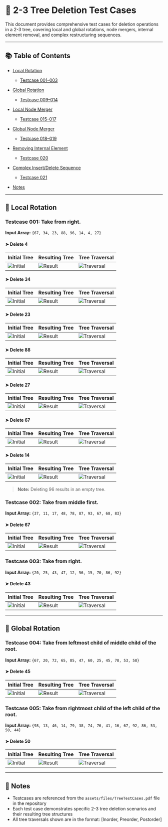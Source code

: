 # 🌳 2-3 Tree Deletion Test Cases

This document provides comprehensive test cases for deletion operations in a 2-3 tree, covering local and global rotations, node mergers, internal element removal, and complex restructuring sequences.

---

## 📚 Table of Contents
-  [Local Rotation](#local-rotation)
    -  [Testcase 001–003](#testcase-001--case-1-take-from-right)

-  [Global Rotation](https://github.com/Jimmy-Kroy/23tree-demo/blob/main/TreeDeletionTestCases.md#global-rotation)
    -  [Testcase 009–014](https://github.com/Jimmy-Kroy/23tree-demo/blob/main/TreeDeletionTestCases.md#testcase-009--global-rotation-case-9)

-  [Local Node Merger](https://github.com/Jimmy-Kroy/23tree-demo/blob/main/TreeDeletionTestCases.md#local-node-merger)
    -  [Testcase 015–017](https://github.com/Jimmy-Kroy/23tree-demo/blob/main/TreeDeletionTestCases.md#testcase-015--local-node-merger-case-15)

-  [Global Node Merger](https://github.com/Jimmy-Kroy/23tree-demo/blob/main/TreeDeletionTestCases.md#global-node-merger)
    -  [Testcase 018–019](https://github.com/Jimmy-Kroy/23tree-demo/blob/main/TreeDeletionTestCases.md#testcase-018--global-node-merger-case-18)

-  [Removing Internal Element](https://github.com/Jimmy-Kroy/23tree-demo/blob/main/TreeDeletionTestCases.md#removing-internal-element)
    -  [Testcase 020](https://github.com/Jimmy-Kroy/23tree-demo/blob/main/TreeDeletionTestCases.md#testcase-020--removing-internal-element-case-20)

-  [Complex Insert/Delete Sequence](https://github.com/Jimmy-Kroy/23tree-demo/blob/main/TreeDeletionTestCases.md#complex-insertdelete-sequence)
    -  [Testcase 021](https://github.com/Jimmy-Kroy/23tree-demo/blob/main/TreeDeletionTestCases.md#testcase-021--complex-insertdelete-sequence)

-  [Notes](https://github.com/Jimmy-Kroy/23tree-demo/blob/main/TreeDeletionTestCases.md#notes)

---

## 🔄 Local Rotation

### Testcase 001: Take from right.

**Input Array:** `{67, 34, 23, 88, 96, 14, 4, 27}`

#### ➤ Delete 4

| Initial Tree | Resulting Tree | Tree Traversal |
|--------------|----------------|----------------|
| ![Initial](assets/images/0.png) | ![Result](assets/images/1.png) | ![Traversal](assets/images/2.png) |

#### ➤ Delete 34

| Initial Tree | Resulting Tree | Tree Traversal |
|--------------|----------------|----------------|
| ![Initial](assets/images/3.png) | ![Result](assets/images/4.png) | ![Traversal](assets/images/5.png) |

#### ➤ Delete 23

| Initial Tree | Resulting Tree | Tree Traversal |
|--------------|----------------|----------------|
| ![Initial](assets/images/6.png) | ![Result](assets/images/7.png) | ![Traversal](assets/images/8.png) |

#### ➤ Delete 88

| Initial Tree | Resulting Tree | Tree Traversal |
|--------------|----------------|----------------|
| ![Initial](assets/images/9.png) | ![Result](assets/images/10.png) | ![Traversal](assets/images/11.png) |

#### ➤ Delete 27

| Initial Tree | Resulting Tree | Tree Traversal |
|--------------|----------------|----------------|
| ![Initial](assets/images/12.png) | ![Result](assets/images/13.png) | ![Traversal](assets/images/14.png) |

#### ➤ Delete 67

| Initial Tree | Resulting Tree | Tree Traversal |
|--------------|----------------|----------------|
| ![Initial](assets/images/15.png) | ![Result](assets/images/16.png) | ![Traversal](assets/images/17.png) |

#### ➤ Delete 14

| Initial Tree | Resulting Tree | Tree Traversal |
|--------------|----------------|----------------|
| ![Initial](assets/images/18.png) | ![Result](assets/images/19.png) | ![Traversal](assets/images/20.png) |

> **Note:** Deleting 96 results in an empty tree.

### Testcase 002: Take from middle first.

**Input Array:** `{37, 11, 17, 48, 78, 87, 93, 67, 68, 83}`

#### ➤ Delete 67

| Initial Tree | Resulting Tree | Tree Traversal |
|--------------|----------------|----------------|
| ![Initial](assets/images/21.png) | ![Result](assets/images/22.png) | ![Traversal](assets/images/23.png) |

### Testcase 003: Take from right.

**Input Array:** `{20, 25, 43, 47, 12, 56, 15, 70, 86, 92}`

#### ➤ Delete 43

| Initial Tree | Resulting Tree | Tree Traversal |
|--------------|----------------|----------------|
| ![Initial](assets/images/24.png) | ![Result](assets/images/25.png) | ![Traversal](assets/images/26.png) |

---

## 🔁 Global Rotation

### Testcase 004: Take from leftmost child of middle child of the root.

**Input Array:** `{67, 20, 72, 65, 85, 47, 60, 25, 45, 78, 53, 58}`

#### ➤ Delete 45

| Initial Tree | Resulting Tree | Tree Traversal |
|--------------|----------------|----------------|
| ![Initial](assets/images/27.png) | ![Result](assets/images/28.png) | ![Traversal](assets/images/29.png) |

### Testcase 005: Take from rightmost child of the left child of the root.

**Input Array:** `{98, 13, 46, 14, 79, 38, 74, 76, 41, 16, 67, 92, 86, 53, 50, 44}`

#### ➤ Delete 50

| Initial Tree | Resulting Tree | Tree Traversal |
|--------------|----------------|----------------|
| ![Initial](assets/images/30.png) | ![Result](assets/images/31.png) | ![Traversal](assets/images/32.png) |

---

## 📝 Notes

- Testcases are referenced from the `assets/files/TreeTestCases.pdf` file in the repository
- Each test case demonstrates specific 2-3 tree deletion scenarios and their resulting tree structures
- All tree traversals shown are in the format: [Inorder, Preorder, Postorder]

